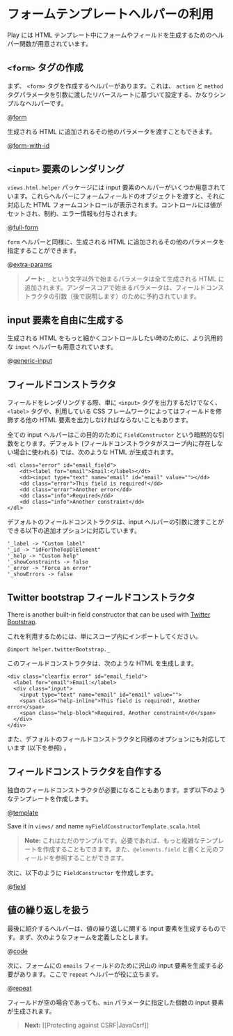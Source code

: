 <!-- translated -->
<!--
# Form template helpers
-->
# フォームテンプレートヘルパーの利用

<!--
Play provides several helpers to help you render form fields in HTML templates.
-->
Play には HTML テンプレート中にフォームやフィールドを生成するためのヘルパー関数が用意されています。

<!--
## Creating a `<form>` tag
-->
## `<form>` タグの作成

<!--
The first helper creates the `<form>` tag. It is a pretty simple helper that automatically sets the `action` and `method` tag parameters according to the reverse route you pass in:
-->
まず、 `<form>` タグを作成するヘルパーがあります。これは、 `action` と `method` タグパラメータを引数に渡したリバースルートに基づいて設定する、かなりシンプルなヘルパーです。

@[form](code/javaguide/forms/helpers.scala.html)

<!--
You can also pass an extra set of parameters that will be added to the generated HTML:
-->
生成される HTML に追加されるその他のパラメータを渡すこともできます。

@[form-with-id](code/javaguide/forms/helpers.scala.html)

<!--
## Rendering an `<input>` element
-->
## `<input>` 要素のレンダリング

<!--
There are several input helpers in the `views.html.helper` package. You feed them with a form field, and they display the corresponding HTML form control, with a populated value, constraints and errors:
-->
`views.html.helper` パッケージには input 要素のヘルパーがいくつか用意されています。これらヘルパーにフォームフィールドのオブジェクトを渡すと、それに対応した HTML フォームコントロールが表示されます。コントロールには値がセットされ、制約、エラー情報も付与されます。

@[full-form](code/javaguide/forms/fullform.scala.html)

<!--
As for the `form` helper, you can specify an extra set of parameters that will be added to the generated HTML:
-->
`form` ヘルパーと同様に、生成される HTML に追加されるその他のパラメータを指定することができます。

@[extra-params](code/javaguide/forms/helpers.scala.html)

<!--
> **Note:** All extra parameters will be added to the generated HTML, except for ones whose name starts with the `_` character. Arguments starting with an underscore are reserved for field constructor argument (which we will see later).
-->
> **ノート:** `_` という文字以外で始まるパラメータは全て生成される HTML に追加されます。アンダースコアで始まるパラメータは、フィールドコンストラクタの引数（後で説明します）のために予約されています。

<!--
## Handling HTML input creation yourself
-->
## input 要素を自由に生成する

<!--
There is also a more generic `input` helper that let you code the desired HTML result:
-->
生成される HTML をもっと細かくコントロールしたい時のために、より汎用的な `input` ヘルパーも用意されています。

@[generic-input](code/javaguide/forms/helpers.scala.html)

<!--
## Field constructors
-->
## フィールドコンストラクタ

<!--
A rendered field does not only consist of an `<input>` tag, but may also need a `<label>` and a bunch of other tags used by your CSS framework to decorate the field.
-->
フィールドをレンダリングする際、単に `<input>` タグを出力するだけでなく、`<label>` タグや、利用している CSS フレームワークによってはフィールドを修飾する他の HTML 要素を出力しなければならないこともあります。

<!--
All input helpers take an implicit `FieldConstructor` that handles this part. The default one (used if there are no other field constructors available in the scope), generates HTML like:
-->
全ての input ヘルパーはこの目的のために `FieldConstructor` という暗黙的な引数をとります。デフォルト (フィールドコンストラクタがスコープ内に存在しない場合に使われる) では、次のような HTML が生成されます。

```
<dl class="error" id="email_field">
    <dt><label for="email">Email:</label></dt>
    <dd><input type="text" name="email" id="email" value=""></dd>
    <dd class="error">This field is required!</dd>
    <dd class="error">Another error</dd>
    <dd class="info">Required</dd>
    <dd class="info">Another constraint</dd>
</dl>
```

<!--
This default field constructor supports additional options you can pass in the input helper arguments:
-->
デフォルトのフィールドコンストラクタは、input ヘルパーの引数に渡すことができる以下の追加オプションに対応しています。

```
'_label -> "Custom label"
'_id -> "idForTheTopDlElement"
'_help -> "Custom help"
'_showConstraints -> false
'_error -> "Force an error"
'_showErrors -> false
```

<!--
## Twitter bootstrap field constructor
-->
## Twitter bootstrap フィールドコンストラクタ

There is another built-in field constructor that can be used with [Twitter Bootstrap](http://twitter.github.com/bootstrap/).

<!--
To use it, just import it in the current scope:
-->
これを利用するためには、単にスコープ内にインポートしてください。

```
@import helper.twitterBootstrap._
```

<!--
This field constructor generates HTML like the following:
-->
このフィールドコンストラクタは、次のような HTML を生成します。

```
<div class="clearfix error" id="email_field">
  <label for="email">Email:</label>
  <div class="input">
    <input type="text" name="email" id="email" value="">
    <span class="help-inline">This field is required!, Another error</span>
    <span class="help-block">Required, Another constraint</d</span> 
  </div>
</div>
```

<!--
It supports the same set of options as the default field constructor (see above).
-->
また、デフォルトのフィールドコンストラクタと同様のオプションにも対応しています (以下を参照) 。

<!--
## Writing your own field constructor
-->
## フィールドコンストラクタを自作する

<!--
Often you will need to write your own field constructor. Start by writing a template like:
-->
独自のフィールドコンストラクタが必要になることもあります。まず以下のようなテンプレートを作成します。

@[template](code/javaguide/forms/myFieldConstructorTemplate.scala.html)

Save it in `views/` and name `myFieldConstructorTemplate.scala.html`

<!--
> **Note:** This is just a sample. You can make it as complicated as you need. You have also access to the original field using `@elements.field`.
-->
> **Note:** これはただのサンプルです。必要であれば、もっと複雑なテンプレートを作成することもできます。また、`@elements.field` と書くと元のフィールドを参照することができます。

<!--
Now create a `FieldConstructor` somewhere, using:
-->
次に、以下のように `FieldConstructor` を作成します。

@[field](code/javaguide/forms/withFieldConstructor.scala.html)

<!--
## Handling repeated values
-->
## 値の繰り返しを扱う

<!--
The last helper makes it easier to generate inputs for repeated values. Suppose you have this kind of form definition:
-->
最後に紹介するヘルパーは、値の繰り返しに関する input 要素を生成するものです。まず、次のようなフォームを定義したとします。

@[code](code/javaguide/forms/html/UserForm.java)

<!--
Now you have to generate as many inputs for the `emails` field as the form contains. Just use the `repeat` helper for that:
-->
次に、フォームにの `emails` フィールドのために沢山の input 要素を生成する必要があります。ここで `repeat` ヘルパーが役に立ちます。

@[repeat](code/javaguide/forms/helpers.scala.html)

<!--
Use the `min` parameter to display a minimum number of fields, even if the corresponding form data are empty.
-->
フィールドが空の場合であっても、`min` パラメータに指定した個数の input 要素が生成されます。

> **Next:** [[Protecting against CSRF|JavaCsrf]]



